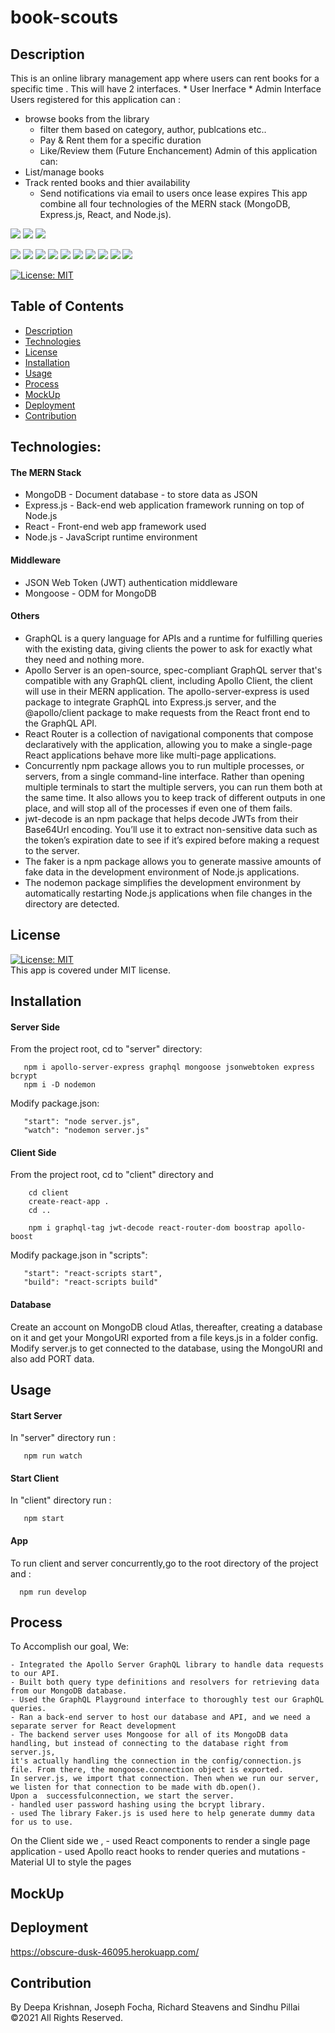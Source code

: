 # book-scouts
##  Description
This is an online library management app where users can rent books for a specific time .
This will have 2 interfaces.
	* User Inerface
	* Admin Interface
Users registered for this application can :
  - browse books from the library
	- filter them based on category, author, publcations etc..
	- Pay & Rent them for a specific duration
	- Like/Review them (Future Enchancement)
Admin of this application can:
  - List/manage books
  - Track rented books and thier availability
	- Send notifications via email to users once lease expires
This app combine all four technologies of the MERN stack (MongoDB, Express.js, React, and Node.js).

 <p align="left">
    <img src="https://img.shields.io/github/repo-size/deeparkrish/book-search-engine" />
    <img src="https://img.shields.io/github/issues/deeparkrish/book-search-engine" />
    <img src="https://img.shields.io/github/last-commit/deeparkrish/book-search-engine" >       
  </p>
  <p align="left"> 
     <img src="https://img.shields.io/github/languages/top/deeparkrish/book-search-engine"/>
    <img src="https://img.shields.io/badge/React.js-blue"  />
    <img src="https://img.shields.io/badge/-Node.js-green" />
    <img src="https://img.shields.io/badge/-Express-red" >
    <img src="https://img.shields.io/badge/-JWT-orange"/>
    <img src="https://img.shields.io/badge/-Concurrently-lightgreen"/>
    <img src="https://img.shields.io/badge/-Mongoose -pink"/>
    <img src="https://img.shields.io/badge/-ApolloServer-yellow"/>
     <img src="https://img.shields.io/badge/-jwtdecode-lightblue"/>
     <img src="https://img.shields.io/badge/-Graphql-purple"/>
</p>
   
   [![License: MIT](https://img.shields.io/badge/License-MIT-yellow.svg)](https://opensource.org/licenses/MIT)<br />




## Table of Contents 
  * [Description](#description)
  * [Technologies](#technologies)
  * [License](#license)
  * [Installation](#installation)
  * [Usage](#usage)
  * [Process](#process)
  * [MockUp](#mockup)
  * [Deployment](#deployment)
  * [Contribution](#contribution)
 
  
##  Technologies:
#### The MERN Stack
  * MongoDB - Document database - to store data as JSON
  * Express.js - Back-end web application framework running on top of Node.js
  * React - Front-end web app framework used
  * Node.js - JavaScript runtime environment
#### Middleware
 * JSON Web Token (JWT) authentication middleware
 * Mongoose - ODM for MongoDB
#### Others
 * GraphQL is a query language for APIs and a runtime for fulfilling queries with the existing data, giving clients the power to ask for exactly what they need    and nothing more. 
 * Apollo Server is an open-source, spec-compliant GraphQL server that's compatible with any GraphQL client, including Apollo Client, the client will use in      their MERN application. The apollo-server-express  is used package to integrate GraphQL into Express.js server, and the @apollo/client package to make requests from the React front end to the GraphQL API.
 * React Router is a collection of navigational components that compose declaratively with the application, allowing you to make a single-page React applications behave more like multi-page applications. 
 * Concurrently npm package allows you to run multiple processes, or servers, from a single command-line interface. Rather than opening multiple terminals to start the multiple servers, you can run them both at the same time. It also allows you to keep track of different outputs in one place, and will stop all of the processes if even one of them fails.
 * jwt-decode is an npm package that helps decode JWTs from their Base64Url encoding. You’ll use it to extract non-sensitive data such as the token’s expiration date to see if it’s expired before making a request to the server.
 * The faker is a npm package allows you to generate massive amounts of fake data in the development environment of  Node.js applications.
 * The nodemon package simplifies the development environment by automatically restarting Node.js applications when file changes in the directory are detected.


## License 
  [![License: MIT](https://img.shields.io/badge/License-MIT-yellow.svg)](https://opensource.org/licenses/MIT)<br />
  This app is covered under MIT license.
  
## Installation 
   #### Server Side 
   From the project root, cd to "server" directory:
       
       npm i apollo-server-express graphql mongoose jsonwebtoken express bcrypt
       npm i -D nodemon
   
   Modify package.json:
   
       "start": "node server.js",
       "watch": "nodemon server.js"
         
   #### Client Side 
   From the project root, cd to "client" directory and 

        cd client
        create-react-app .
        cd ..
        
        npm i graphql-tag jwt-decode react-router-dom boostrap apollo-boost 
   Modify package.json in "scripts":
   
       "start": "react-scripts start",
       "build": "react-scripts build"
   #### Database 
   Create an account on MongoDB cloud Atlas, thereafter, creating a database on it and get your MongoURI exported from a file keys.js in a folder config.
   Modify server.js to get connected to the database, using the MongoURI and also add PORT data.

## Usage 
   #### Start Server 
   In "server" directory run :
       
       npm run watch
       
   #### Start Client 
   In "client" directory run :
       
       npm start
       
   #### App 
   To run client and server concurrently,go to the root directory of the project and  : 
   
      npm run develop
  

##  Process
To Accomplish our goal, We:

	- Integrated the Apollo Server GraphQL library to handle data requests to our API.
	- Built both query type definitions and resolvers for retrieving data from our MongoDB database.
	- Used the GraphQL Playground interface to thoroughly test our GraphQL queries.
	- Ran a back-end server to host our database and API, and we need a separate server for React development
	- The backend server uses Mongoose for all of its MongoDB data handling, but instead of connecting to the database right from server.js, 
	it's actually handling the connection in the config/connection.js file. From there, the mongoose.connection object is exported. 
	In server.js, we import that connection. Then when we run our server, we listen for that connection to be made with db.open(). 
	Upon a 	successfulconnection, we start the server.
	- handled user password hashing using the bcrypt library.
	- used The library Faker.js is used here to help generate dummy data for us to use. 
On the Client side we ,
	- used React components to render a single page application 
	- used Apollo react hooks to render queries and mutations 
	-  Material UI  to style the pages 


## MockUp
   

 
## Deployment 
https://obscure-dusk-46095.herokuapp.com/

## Contribution 
By Deepa Krishnan, Joseph Focha, Richard Steavens and Sindhu Pillai  ©2021 All Rights Reserved.
